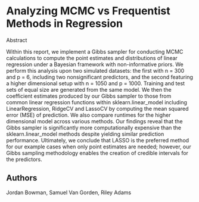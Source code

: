 # Analyzing MCMC vs Frequentist Methods in Regression

Abstract

Within this report, we implement a Gibbs sampler for conducting MCMC calculations to compute the
point estimates and distributions of linear regression under a Bayesian framework with non-informative
priors. We perform this analysis upon two simulated datasets: the first with n = 300 and p = 6, including
two nonsignificant predictors, and the second featuring a higher dimensional setup with n = 1050 and
p = 1000. Training and test sets of equal size are generated from the same model. We then the
coefficient estimates produced by our Gibbs sampler to those from common linear regression functions
within sklearn.linear_model including LinearRegression, RidgeCV and LassoCV by computing the
mean squared error (MSE) of prediction. We also compare runtimes for the higher dimensional model
across various methods. Our findings reveal that the Gibbs sampler is significantly more computationally
expensive than the sklearn.linear_model methods despite yielding similar prediction performance.
Ultimately, we conclude that LASSO is the preferred method for our example cases when only point
estimates are needed; however, our Gibbs sampling methodology enables the creation of credible intervals
for the predictors.

## Authors
Jordan Bowman, Samuel Van Gorden, Riley Adams
